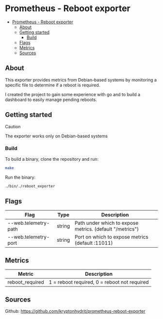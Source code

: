 # Prometheus - Reboot exporter

- [Prometheus - Reboot exporter](#prometheus---reboot-exporter)
  - [About](#about)
  - [Getting started](#getting-started)
    - [Build](#build)
  - [Flags](#flags)
  - [Metrics](#metrics)
  - [Sources](#sources)

## About
This exporter provides metrics from Debian-based systems by monitoring a specific file to determine if a reboot is required.

I created the project to gain some experience with go and to build a dashboard to easily manage pending reboots.

## Getting started

> [!CAUTION]
> The exporter works only on Debian-based systems

### Build
To build a binary, clone the repository and run:
```bash
make
```

Run the binary:
```bash
./bin/./reboot_exporter
```

## Flags
| Flag | Type | Description |
| --- | --- | --- |
| --web.telemetry-path | string | Path under which to expose metrics. (default "/metrics") |
| --web.telemetry-port | string | Port on which to expose metrics (default :11011) |

## Metrics
| Metric | Description |
| --- | --- |
| reboot_required | 1 = reboot required, 0 = reboot not required |

## Sources
Github: https://github.com/kryptonhydrit/prometheus-reboot-exporter